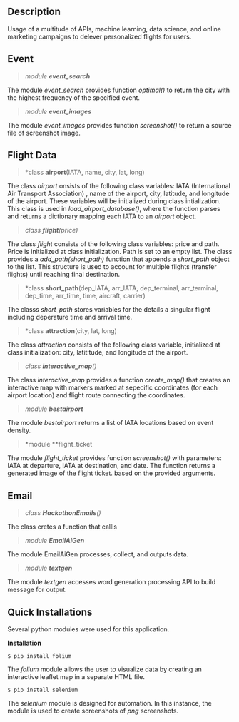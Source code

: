 
## Description

Usage of a multitude of APIs, machine learning, data science, and online marketing campaigns to delever personalized flights for users.

## Event 

>*module **event_search***

The module *event_search* provides function *optimal()* to return the city with the highest frequency of the specified event.


>*module **event_images***

The module *event_images* provides function *screenshot()* to return a source file of screenshot image.


## Flight Data 

>*class **airport**(IATA, name, city, lat, long)

The class *airport* onsists of the following class variables: IATA (International Air Transport Association) , name of the airport, city, latitude, and longitude of the airport. These variables will be initialized during class intialization. This class is used in *load_airport_database()*, where the function parses and returns a dictionary mapping each IATA to an *airport* object.


>*class **flight**(price)*

The class *flight* consists of the following class variables: price and path. Price is initialized at class initialization. Path is set to an empty list. The class provides a *add_path(short_path)* function that appends a *short_path* object to the list. This structure is used to account for multiple flights (transfer flights) until reaching final destination.


>*class **short_path**(dep_IATA, arr_IATA, dep_terminal, arr_terminal, dep_time, arr_time, time, aircraft, carrier)

The classs *short_path* stores variables for the details a singular flight including deperature time and arrival time. 


>*class **attraction**(city, lat, long)

The class *attraction* consists of the following class variable, initialized at class initialization: city, latititude, and longitude of the airport. 


>*class **interactive_map**()*

The class *interactive_map* provides a function *create_map()* that creates an interactive map with markers marked at sepecific coordinates (for each airport location) and flight route connecting the coordinates. 


>*module **bestairport***

The module *bestairport* returns a list of IATA locations based on event density.


> *module **flight_ticket

The module *flight_ticket* provides function *screenshot()* with parameters: IATA at departure, IATA at destination, and date. The function returns a generated image of the flight ticket. based on the provided arguments.


## Email

>*class **HackathonEmails**()*

The class cretes a function that callls 


>*module **EmailAiGen*** 

The module EmailAiGen processes, collect, and outputs data.


>*module **textgen***

The module *textgen* accesses word generation processing API to build message for output.


## Quick Installations

Several python modules were used for this application. 

**Installation**

```
$ pip install folium
```

The *folium* module allows the user to visualize data by creating an interactive leaflet map in a separate HTML file. 


```
$ pip install selenium
```

The *selenium* module is designed for automation. In this instance, the module is used to create screenshots of *png* screenshots.






